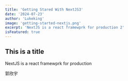 ```yaml
---
title: 'Getting Stared With NextJS3'
date: '2024-07-23'
author: 'Lukeking'
image: 'getting-started-nextjs.png'
excerpt: 'NextJS is a react framewprk for production 2'
isFeatured: true
---
```


## This is a title

NextJS is a react framewprk for production

郭欣宇
